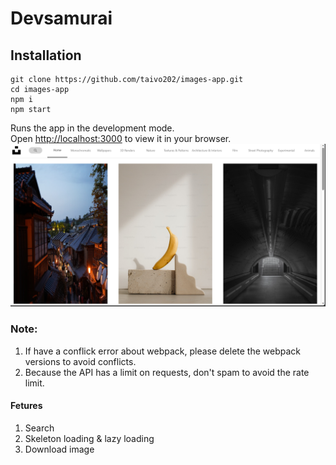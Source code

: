 # Devsamurai

## Installation
```shell
git clone https://github.com/taivo202/images-app.git
cd images-app
npm i
npm start 
```

Runs the app in the development mode.\
Open [http://localhost:3000](http://localhost:3000) to view it in your browser.
<img src="demo.png">
### Note:
1.  If have a conflick error about webpack, please delete the webpack versions to avoid conflicts.
2.  Because the API has a limit on requests, don't spam to avoid the rate limit.

#### Fetures
1. Search
2. Skeleton loading & lazy loading
3. Download image
   
